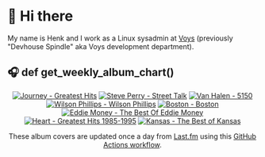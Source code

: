 # 👋 Hi there

My name is Henk and I work as a Linux sysadmin at <a href="https://www.voys.co/about/">Voys</a> (previously "Devhouse Spindle" aka Voys development department).

## 🎧 def get_weekly_album_chart()
<!-- lastfm -->
<p align="center"><a href="https://www.last.fm/music/Journey/Greatest+Hits"><img src="https://lastfm.freetls.fastly.net/i/u/64s/380e4158c597467fc651af79f44c7d78.png" title="Journey - Greatest Hits"></a> <a href="https://www.last.fm/music/Steve+Perry/Street+Talk"><img src="https://lastfm.freetls.fastly.net/i/u/64s/f5107a4d37954fb2cf5745c269a9895a.png" title="Steve Perry - Street Talk"></a> <a href="https://www.last.fm/music/Van+Halen/5150"><img src="https://lastfm.freetls.fastly.net/i/u/64s/f942136ebd35a6533ef0e6bc6405880f.jpg" title="Van Halen - 5150"></a> <a href="https://www.last.fm/music/Wilson+Phillips/Wilson+Phillips"><img src="https://lastfm.freetls.fastly.net/i/u/64s/8cad55db09b258d9ae53b5e5b6972c71.jpg" title="Wilson Phillips - Wilson Phillips"></a> <a href="https://www.last.fm/music/Boston/Boston"><img src="https://lastfm.freetls.fastly.net/i/u/64s/c88c27c1882542ae880ac063af38d647.png" title="Boston - Boston"></a> <a href="https://www.last.fm/music/Eddie+Money/The+Best+Of+Eddie+Money"><img src="https://lastfm.freetls.fastly.net/i/u/64s/0e130eabe2174ea8a7aa6a561136f7b1.jpg" title="Eddie Money - The Best Of Eddie Money"></a> <a href="https://www.last.fm/music/Heart/Greatest+Hits+1985-1995"><img src="https://lastfm.freetls.fastly.net/i/u/64s/145d5b569dd46b8e55c1c8eda5c7247a.jpg" title="Heart - Greatest Hits 1985-1995"></a> <a href="https://www.last.fm/music/Kansas/The+Best+of+Kansas"><img src="https://lastfm.freetls.fastly.net/i/u/64s/9e79436113d34068a0da6b379f766c4f.jpg" title="Kansas - The Best of Kansas"></a> </p>

<p align="center">These album covers are updated once a day from <a href="https://www.last.fm/user/hbokh">Last.fm</a> using this <a href="https://github.com/marketplace/actions/lastfm-to-markdown">GitHub Actions workflow</a>.</p>
